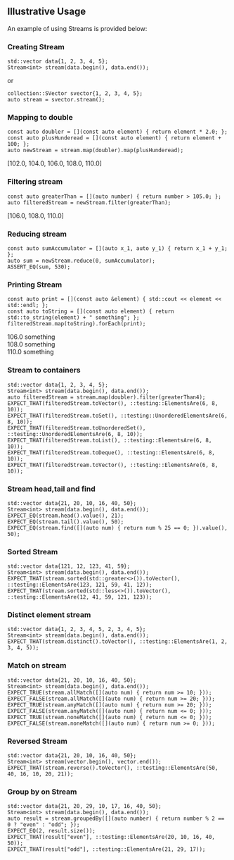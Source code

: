 ## Illustrative Usage

An example of using Streams is provided below:

### Creating Stream

```
std::vector data{1, 2, 3, 4, 5};
Stream<int> stream(data.begin(), data.end());
```
or
```
collection::SVector svector{1, 2, 3, 4, 5};
auto stream = svector.stream();
```

### Mapping to double

```
const auto doubler = [](const auto element) { return element * 2.0; };
const auto plusHunderead = [](const auto element) { return element + 100; };
auto newStream = stream.map(doubler).map(plusHunderead);
```

[102.0, 104.0, 106.0, 108.0, 110.0]

### Filtering stream

```
const auto greaterThan = [](auto number) { return number > 105.0; };
auto filteredStream = newStream.filter(greaterThan);
```

[106.0, 108.0, 110.0]

### Reducing stream

```
const auto sumAccumulator = [](auto x_1, auto y_1) { return x_1 + y_1; };
auto sum = newStream.reduce(0, sumAccumulator);
ASSERT_EQ(sum, 530);
```

### Printing Stream

```
const auto print = [](const auto &element) { std::cout << element << std::endl; };
const auto toString = [](const auto element) { return std::to_string(element) + " something"; };
filteredStream.map(toString).forEach(print);
```

106.0 something <br />
108.0 something <br />
110.0 something <br />

### Stream to containers

```
std::vector data{1, 2, 3, 4, 5};
Stream<int> stream(data.begin(), data.end());
auto filteredStream = stream.map(doubler).filter(greaterThan4);
EXPECT_THAT(filteredStream.toVector(), ::testing::ElementsAre(6, 8, 10));
EXPECT_THAT(filteredStream.toSet(), ::testing::UnorderedElementsAre(6, 8, 10));
EXPECT_THAT(filteredStream.toUnorderedSet(), ::testing::UnorderedElementsAre(6, 8, 10));
EXPECT_THAT(filteredStream.toList(), ::testing::ElementsAre(6, 8, 10));
EXPECT_THAT(filteredStream.toDeque(), ::testing::ElementsAre(6, 8, 10));
EXPECT_THAT(filteredStream.toVector(), ::testing::ElementsAre(6, 8, 10));
```

### Stream head,tail and find

```
std::vector data{21, 20, 10, 16, 40, 50};
Stream<int> stream(data.begin(), data.end());
EXPECT_EQ(stream.head().value(), 21);
EXPECT_EQ(stream.tail().value(), 50);
EXPECT_EQ(stream.find([](auto num) { return num % 25 == 0; }).value(), 50);
```

### Sorted Stream

```
std::vector data{121, 12, 123, 41, 59};
Stream<int> stream(data.begin(), data.end());
EXPECT_THAT(stream.sorted(std::greater<>()).toVector(), ::testing::ElementsAre(123, 121, 59, 41, 12));
EXPECT_THAT(stream.sorted(std::less<>()).toVector(), ::testing::ElementsAre(12, 41, 59, 121, 123));
```

### Distinct element stream

```
std::vector data{1, 2, 3, 4, 5, 2, 3, 4, 5};
Stream<int> stream(data.begin(), data.end());
EXPECT_THAT(stream.distinct().toVector(), ::testing::ElementsAre(1, 2, 3, 4, 5));
```

### Match on stream

```
std::vector data{21, 20, 10, 16, 40, 50};
Stream<int> stream(data.begin(), data.end());
EXPECT_TRUE(stream.allMatch([](auto num) { return num >= 10; }));
EXPECT_FALSE(stream.allMatch([](auto num) { return num >= 20; }));
EXPECT_TRUE(stream.anyMatch([](auto num) { return num >= 20; }));
EXPECT_FALSE(stream.anyMatch([](auto num) { return num <= 0; }));
EXPECT_TRUE(stream.noneMatch([](auto num) { return num <= 0; }));
EXPECT_FALSE(stream.noneMatch([](auto num) { return num >= 0; }));
```

### Reversed Stream

```
std::vector data{21, 20, 10, 16, 40, 50};
Stream<int> stream(vector.begin(), vector.end());
EXPECT_THAT(stream.reverse().toVector(), ::testing::ElementsAre(50, 40, 16, 10, 20, 21));
```

### Group by on Stream

```
std::vector data{21, 20, 29, 10, 17, 16, 40, 50};
Stream<int> stream(data.begin(), data.end());
auto result = stream.groupedBy([](auto number) { return number % 2 == 0 ? "even" : "odd"; });
EXPECT_EQ(2, result.size());
EXPECT_THAT(result["even"], ::testing::ElementsAre(20, 10, 16, 40, 50));
EXPECT_THAT(result["odd"], ::testing::ElementsAre(21, 29, 17));
```